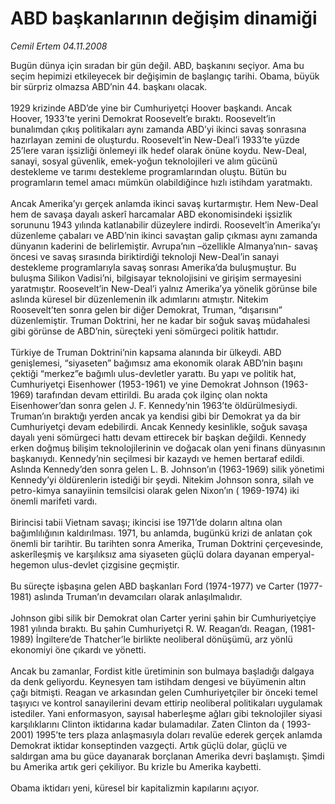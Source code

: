 # ABD başkanlarının değişim dinamiği

*Cemil Ertem 04.11.2008*

<div class="taraf_structure_2col_1zq">
<div class="margen_n">



 <p>Bugün dünya için sıradan bir gün değil. ABD, başkanını seçiyor. Ama bu seçim hepimizi etkileyecek bir değişimin de başlangıç tarihi. Obama, büyük bir sürpriz olmazsa ABD’nin 44. başkanı olacak. <br/><br/>1929 krizinde ABD’de yine bir Cumhuriyetçi Hoover başkandı. Ancak Hoover, 1933’te yerini Demokrat Roosevelt’e bıraktı. Roosevelt’in bunalımdan çıkış politikaları aynı zamanda ABD’yi ikinci savaş sonrasına hazırlayan zemini de oluşturdu. Roosevelt’in New-Deal’i 1933’te yüzde 25’lere varan işsizliği önlemeyi ilk hedef olarak önüne koydu. New-Deal, sanayi, sosyal güvenlik, emek-yoğun teknolojileri ve alım gücünü destekleme ve tarımı destekleme programlarından oluştu. Bütün bu programların temel amacı mümkün olabildiğince hızlı istihdam yaratmaktı. <br/><br/>Ancak Amerika’yı gerçek anlamda ikinci savaş kurtarmıştır. Hem New-Deal hem de savaşa dayalı askerî harcamalar ABD ekonomisindeki işsizlik sorununu 1943 yılında katlanabilir düzeylere indirdi. Roosevelt’in Amerika’yı düzenleme çabaları ve ABD’nin ikinci savaştan galip çıkması aynı zamanda dünyanın kaderini de belirlemiştir. Avrupa’nın –özellikle Almanya’nın- savaş öncesi ve savaş sırasında biriktirdiği teknoloji New-Deal’in sanayi destekleme programlarıyla savaş sonrası Amerika’da buluşmuştur. Bu buluşma Silikon Vadisi’ni, bilgisayar teknolojisini ve girişim sermayesini yaratmıştır. Roosevelt’in New-Deal’i yalnız Amerika’ya yönelik görünse bile aslında küresel bir düzenlemenin ilk adımlarını atmıştır. Nitekim Roosevelt’ten sonra gelen bir diğer Demokrat, Truman, “dışarısını” düzenlemiştir. Truman Doktrini, her ne kadar bir soğuk savaş müdahalesi gibi görünse de ABD’nin, süreçteki yeni sömürgeci politik hattıdır. <br/><br/>Türkiye de Truman Doktrini’nin kapsama alanında bir ülkeydi. ABD genişlemesi, “siyaseten” bağımsız ama ekonomik olarak ABD’nin başını çektiği “merkez”e bağımlı ulus-devletler yarattı. Bu yapı ve politik hat, Cumhuriyetçi Eisenhower (1953-1961) ve yine Demokrat Johnson (1963-1969) tarafından devam ettirildi. Bu arada çok ilginç olan nokta Eisenhower’dan sonra gelen J. F. Kennedy’nin 1963’te öldürülmesiydi. Truman’ın bıraktığı yerden ancak ya kendisi gibi bir Demokrat ya da bir Cumhuriyetçi devam edebilirdi. Ancak Kennedy kesinlikle, soğuk savaşa dayalı yeni sömürgeci hattı devam ettirecek bir başkan değildi. Kennedy erken doğmuş bilişim teknolojilerinin ve doğacak olan yeni finans dünyasının başkanıydı. Kennedy’nin seçilmesi bir kazaydı ve hemen bertaraf edildi. Aslında Kennedy’den sonra gelen L. B. Johnson’ın (1963-1969) silik yönetimi Kennedy’yi öldürenlerin istediği bir şeydi. Nitekim Johnson sonra, silah ve petro-kimya sanayiinin temsilcisi olarak gelen Nixon’ın ( 1969-1974) iki önemli marifeti vardı. <br/><br/>Birincisi tabii Vietnam savaşı; ikincisi ise 1971’de doların altına olan bağımlılığının kaldırılması. 1971, bu anlamda, bugünkü krizi de anlatan çok önemli bir tarihtir. Bu tarihten sonra Amerika, Truman Doktrini çerçevesinde, askerîleşmiş ve karşılıksız ama siyaseten güçlü dolara dayanan emperyal-hegemon ulus-devlet çizgisine geçmiştir. <br/><br/>Bu süreçte işbaşına gelen ABD başkanları Ford (1974-1977) ve Carter (1977-1981) aslında Truman’ın devamcıları olarak anlaşılmalıdır. <br/><br/>Johnson gibi silik bir Demokrat olan Carter yerini şahin bir Cumhuriyetçiye 1981 yılında bıraktı. Bu şahin Cumhuriyetçi R. W. Reagan’dı. Reagan, (1981-1989) İngiltere’de Thatcher’le birlikte neoliberal dönüşümü, arz yönlü ekonomiyi öne çıkardı ve yönetti. <br/><br/>Ancak bu zamanlar, Fordist kitle üretiminin son bulmaya başladığı dalgaya da denk geliyordu. Keynesyen tam istihdam dengesi ve büyümenin altın çağı bitmişti. Reagan ve arkasından gelen Cumhuriyetçiler bir önceki temel taşıyıcı ve kontrol sanayilerini devam ettirip neoliberal politikaları uygulamak istediler. Yani enformasyon, sayısal haberleşme ağları gibi teknolojiler siyasi karşılıklarını Clinton iktidarına kadar bulamadılar. Zaten Clinton da ( 1993-2001) 1995’te ters plaza anlaşmasıyla doları revalüe ederek gerçek anlamda Demokrat iktidar konseptinden vazgeçti. Artık güçlü dolar, güçlü ve saldırgan ama bu güce dayanarak borçlanan Amerika devri başlamıştı. Şimdi bu Amerika artık geri çekiliyor. Bu krizle bu Amerika kaybetti. <br/><br/>Obama iktidarı yeni, küresel bir kapitalizmin kapılarını açıyor.</p>

<br/>


<div id="taraf_not">
</div>

</div>


</div>
